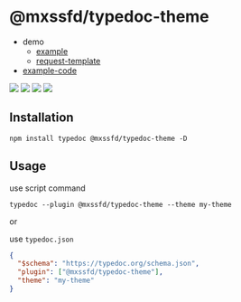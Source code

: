 # @mxssfd/typedoc-theme

- demo
  - [example](https://mengxinssfd.github.io/typedoc-theme/)
  - [request-template](https://mengxinssfd.github.io/request-template/)
- [example-code](https://github.com/mengxinssfd/typedoc-theme/tree/main/example)

![](https://user-images.githubusercontent.com/28827520/227901035-ca6c59cc-5710-40fc-bafa-c46512dd40c4.png)
![](https://user-images.githubusercontent.com/28827520/227901614-11a815bd-2d3a-4b2d-8a90-292380601aee.png)
![](https://user-images.githubusercontent.com/28827520/227901683-cee48723-e09f-45d5-87d6-7342c90c75f1.png)
![](https://user-images.githubusercontent.com/28827520/227901740-3c5d97ab-cdfe-40ef-ba52-2683e0ee8443.png)

## Installation

```shell
npm install typedoc @mxssfd/typedoc-theme -D
```

## Usage

use script command

```shell
typedoc --plugin @mxssfd/typedoc-theme --theme my-theme
```

or

use `typedoc.json`

```json
{
  "$schema": "https://typedoc.org/schema.json",
  "plugin": ["@mxssfd/typedoc-theme"],
  "theme": "my-theme"
}
```
